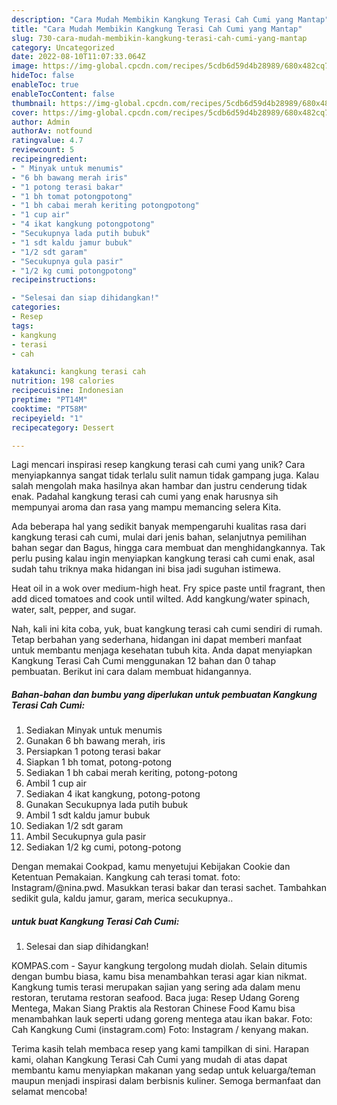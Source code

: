 ```yaml
---
description: "Cara Mudah Membikin Kangkung Terasi Cah Cumi yang Mantap"
title: "Cara Mudah Membikin Kangkung Terasi Cah Cumi yang Mantap"
slug: 730-cara-mudah-membikin-kangkung-terasi-cah-cumi-yang-mantap
category: Uncategorized
date: 2022-08-10T11:07:33.064Z
image: https://img-global.cpcdn.com/recipes/5cdb6d59d4b28989/680x482cq70/kangkung-terasi-cah-cumi-foto-resep-utama.jpg
hideToc: false
enableToc: true
enableTocContent: false
thumbnail: https://img-global.cpcdn.com/recipes/5cdb6d59d4b28989/680x482cq70/kangkung-terasi-cah-cumi-foto-resep-utama.jpg
cover: https://img-global.cpcdn.com/recipes/5cdb6d59d4b28989/680x482cq70/kangkung-terasi-cah-cumi-foto-resep-utama.jpg
author: Admin
authorAv: notfound
ratingvalue: 4.7
reviewcount: 5
recipeingredient:
- " Minyak untuk menumis"
- "6 bh bawang merah iris"
- "1 potong terasi bakar"
- "1 bh tomat potongpotong"
- "1 bh cabai merah keriting potongpotong"
- "1 cup air"
- "4 ikat kangkung potongpotong"
- "Secukupnya lada putih bubuk"
- "1 sdt kaldu jamur bubuk"
- "1/2 sdt garam"
- "Secukupnya gula pasir"
- "1/2 kg cumi potongpotong"
recipeinstructions:

- "Selesai dan siap dihidangkan!"
categories:
- Resep
tags:
- kangkung
- terasi
- cah

katakunci: kangkung terasi cah 
nutrition: 198 calories
recipecuisine: Indonesian
preptime: "PT14M"
cooktime: "PT58M"
recipeyield: "1"
recipecategory: Dessert

---
```





Lagi mencari inspirasi resep kangkung terasi cah cumi yang unik? Cara menyiapkannya sangat tidak terlalu sulit namun tidak gampang juga. Kalau salah mengolah maka hasilnya akan hambar dan justru cenderung tidak enak. Padahal kangkung terasi cah cumi yang enak harusnya sih mempunyai aroma dan rasa yang mampu memancing selera Kita.





Ada beberapa hal yang sedikit banyak mempengaruhi kualitas rasa dari kangkung terasi cah cumi, mulai dari jenis bahan, selanjutnya pemilihan bahan segar dan Bagus, hingga cara membuat dan menghidangkannya. Tak perlu pusing kalau ingin menyiapkan kangkung terasi cah cumi enak,      asal sudah tahu triknya maka hidangan ini bisa jadi suguhan istimewa.














Heat oil in a wok over medium-high heat. Fry spice paste until fragrant, then add diced tomatoes and cook until wilted. Add kangkung/water spinach, water, salt, pepper, and sugar.






Nah, kali ini kita coba, yuk, buat kangkung terasi cah cumi sendiri di rumah. Tetap berbahan yang sederhana, hidangan ini dapat memberi manfaat untuk membantu menjaga kesehatan tubuh kita. Anda dapat menyiapkan Kangkung Terasi Cah Cumi menggunakan 12 bahan dan 0 tahap pembuatan. Berikut ini cara dalam membuat hidangannya.

<!--inarticleads1-->

##### Bahan-bahan dan bumbu yang diperlukan untuk pembuatan Kangkung Terasi Cah Cumi:

1. Sediakan  Minyak untuk menumis
1. Gunakan 6 bh bawang merah, iris
1. Persiapkan 1 potong terasi bakar
1. Siapkan 1 bh tomat, potong-potong
1. Sediakan 1 bh cabai merah keriting, potong-potong
1. Ambil 1 cup air
1. Sediakan 4 ikat kangkung, potong-potong
1. Gunakan Secukupnya lada putih bubuk
1. Ambil 1 sdt kaldu jamur bubuk
1. Sediakan 1/2 sdt garam
1. Ambil Secukupnya gula pasir
1. Sediakan 1/2 kg cumi, potong-potong


Dengan memakai Cookpad, kamu menyetujui Kebijakan Cookie dan Ketentuan Pemakaian. Kangkung cah terasi tomat. foto: Instagram/@nina.pwd. Masukkan terasi bakar dan terasi sachet. Tambahkan sedikit gula, kaldu jamur, garam, merica secukupnya.. 

<!--inarticleads2-->

#####  untuk buat Kangkung Terasi Cah Cumi:


1. Selesai dan siap dihidangkan!

KOMPAS.com - Sayur kangkung tergolong mudah diolah. Selain ditumis dengan bumbu biasa, kamu bisa menambahkan terasi agar kian nikmat. Kangkung tumis terasi merupakan sajian yang sering ada dalam menu restoran, terutama restoran seafood. Baca juga: Resep Udang Goreng Mentega, Makan Siang Praktis ala Restoran Chinese Food Kamu bisa menambahkan lauk seperti udang goreng mentega atau ikan bakar. Foto: Cah Kangkung Cumi (instagram.com) Foto: Instagram / kenyang makan. 

Terima kasih telah membaca resep yang kami tampilkan di sini. Harapan kami, olahan Kangkung Terasi Cah Cumi yang mudah di atas dapat membantu kamu menyiapkan makanan yang sedap untuk keluarga/teman maupun menjadi inspirasi dalam berbisnis kuliner. Semoga bermanfaat dan selamat mencoba!
